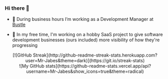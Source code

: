 ### Hi there 👋

<!--
**Mr-Jabes/Mr-Jabes** is a ✨ _special_ ✨ repository because its `README.md` (this file) appears on your GitHub profile.

Here are some ideas to get you started:

- 🔭 I’m currently working on ...
- 🌱 I’m currently learning ...
- 👯 I’m looking to collaborate on ...
- 🤔 I’m looking for help with ...
- 💬 Ask me about ...
- 📫 How to reach me: ...
- 😄 Pronouns: ...
- ⚡ Fun fact: ...
-->

- :briefcase: During business hours I’m working as a Development Manager at [Bustle](https://bustle.tech)

- :seedling: In my free time, I'm working on a hobby SaaS project to give software development businesses (ours included) more visibility of how they're progressing

<div align="center">
[![GitHub Streak](http://github-readme-streak-stats.herokuapp.com?user=Mr-Jabes&theme=dark)](https://git.io/streak-stats)
</div>

<div align="center">
![My GitHub stats](https://github-readme-stats.vercel.app/api?username=Mr-Jabes&show_icons=true&theme=radical)
</div>

